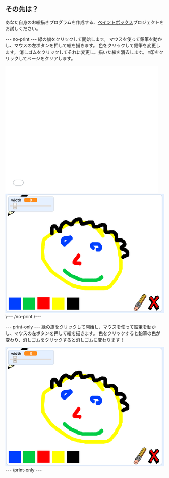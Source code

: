 ## その先は？

あなた自身のお絵描きプログラムを作成する、[ペイントボックス](https://projects.raspberrypi.org/en/projects/paint-box?utm_source=pathway&utm_medium=whatnext&utm_campaign=projects)プロジェクトをお試しください。

\--- no-print \--- 緑の旗をクリックして開始します。 マウスを使って鉛筆を動かし、マウスの左ボタンを押して絵を描きます。 色をクリックして鉛筆を変更します。 消しゴムをクリックしてそれに変更し、描いた絵を消去します。 ☓印をクリックしてページをクリアします。

<div class="scratch-preview">
  <iframe allowtransparency="true" width="485" height="402" src="//scratch.mit.edu/projects/embed/267243161/?autostart=false" frameborder="0" scrolling="no"></iframe>
  <img src="images/paint-box-showcase.png">
</div>
\--- /no-print \---

\--- print-only \--- 緑の旗をクリックして開始し、マウスを使って鉛筆を動かし、マウスの左ボタンを押して絵を描きます。 色をクリックすると鉛筆の色が変わり、消しゴムをクリックすると消しゴムに変わります！

![事例](images/paint-box-showcase.png) \--- /print-only \---
